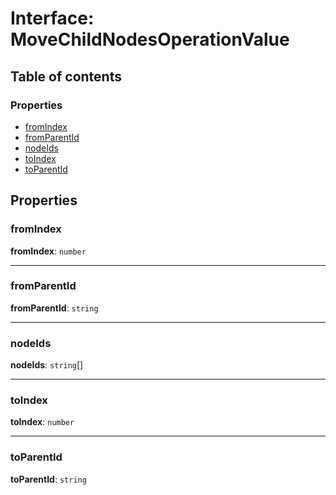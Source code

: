 # Interface: MoveChildNodesOperationValue

## Table of contents

### Properties

* [fromIndex](/en/auto-docs/fixed-layout-editor/interfaces/MoveChildNodesOperationValue.md#fromindex)
* [fromParentId](/en/auto-docs/fixed-layout-editor/interfaces/MoveChildNodesOperationValue.md#fromparentid)
* [nodeIds](/en/auto-docs/fixed-layout-editor/interfaces/MoveChildNodesOperationValue.md#nodeids)
* [toIndex](/en/auto-docs/fixed-layout-editor/interfaces/MoveChildNodesOperationValue.md#toindex)
* [toParentId](/en/auto-docs/fixed-layout-editor/interfaces/MoveChildNodesOperationValue.md#toparentid)

## Properties

### fromIndex

**fromIndex**: `number`

***

### fromParentId

**fromParentId**: `string`

***

### nodeIds

**nodeIds**: `string`\[]

***

### toIndex

**toIndex**: `number`

***

### toParentId

**toParentId**: `string`
